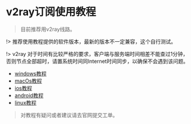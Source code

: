 # v2ray订阅使用教程

>目前推荐用v2ray线路。

!> 推荐使用教程提供的软件版本，最新的版本不一定兼容，这个自行测试。

!> v2ray 对于时间有比较严格的要求，客户端与服务端时间相差不能查过1分钟，否则节点全部超时，请置系统时间同Internet时间同步，以确保不会遇到该问题。

- [windows教程](/v2ray/windows.md)
- [macOs教程](/v2ray/macOs.md)
- [ios教程](/v2ray/ios.md)
- [android教程](/v2ray/android.md)
- [linux教程](/v2ray/linux.md)

> 对教程有疑问或者建议请去官网提交工单。

